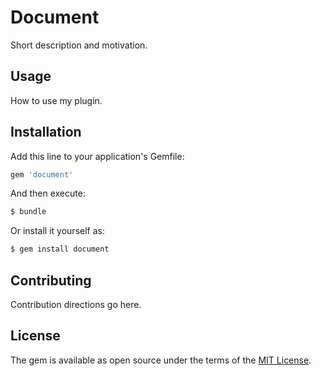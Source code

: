 # Document
Short description and motivation.

## Usage
How to use my plugin.

## Installation
Add this line to your application's Gemfile:

```ruby
gem 'document'
```

And then execute:
```bash
$ bundle
```

Or install it yourself as:
```bash
$ gem install document
```

## Contributing
Contribution directions go here.

## License
The gem is available as open source under the terms of the [MIT License](http://opensource.org/licenses/MIT).
